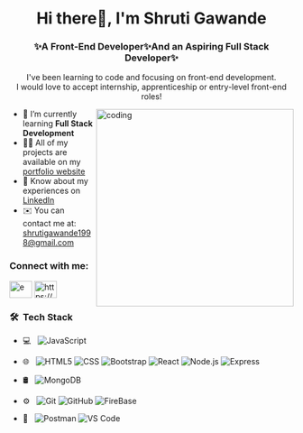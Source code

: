 <h1 align="center">Hi there👋, I'm Shruti Gawande</h1>
<h3 align="center">✨A Front-End Developer✨And an Aspiring Full Stack Developer✨</h3>
<p align="center">I've been learning to code and focusing on front-end development. <br>I would love to accept internship, apprenticeship or entry-level front-end roles!</p>

 <img align="right" alt="coding" width="350" src="https://mir-s3-cdn-cf.behance.net/project_modules/disp/601014116770475.6068beff4640a.gif"  />

- 🌱 I’m currently learning **Full Stack Development**
- 👩‍💻 All of my projects are available on my [portfolio website](https://shrutis-portfolioo.netlify.app/)
- 📄 Know about my experiences on [LinkedIn](https://www.linkedin.com/in/shruti-gawande)
- ✉️ You can contact me at: shrutigawande1998@gmail.com


<h3 align="left">Connect with me:</h3>
<p align="left">
<a href="https://twitter.com/shruugawande" target="blank"><img align="center" src="https://raw.githubusercontent.com/rahuldkjain/github-profile-readme-generator/master/src/images/icons/Social/twitter.svg" alt="e" height="30" width="40" /></a>
<a href="https://linkedin.com/in/https://www.linkedin.com/in/shruti-gawande" target="blank"><img align="center" src="https://raw.githubusercontent.com/rahuldkjain/github-profile-readme-generator/master/src/images/icons/Social/linked-in-alt.svg" alt="https://www.linkedin.com/in/shruti-gawande" height="30" width="40" /></a>


<h3> 🛠 &nbsp;Tech Stack</h3>

- 💻 &nbsp;
  ![JavaScript](https://img.shields.io/badge/-JavaScript-333333?style=flat&logo=JavaScript)
  
- 🌐 &nbsp;
  ![HTML5](https://img.shields.io/badge/-HTML5-333333?style=flat&logo=HTML5)
  ![CSS](https://img.shields.io/badge/-CSS-333333?style=flat&logo=CSS3&logoColor=1572B6)
  ![Bootstrap](https://img.shields.io/badge/-Bootstrap-333333?style=flat&logo=bootstrap&logoColor=563D7C)
  ![React](https://img.shields.io/badge/-React-333333?style=flat&logo=React&logoColor=5ed3f3)
  ![Node.js](https://img.shields.io/badge/-Node.js-333333?style=flat&logo=node.js)
  ![Express](https://img.shields.io/badge/-Express-333333?style=flat&logo=Express&logoColor=dddddd)

- 🛢 &nbsp;
  ![MongoDB](https://img.shields.io/badge/-MongoDB-333333?style=flat&logo=mongodb)

- ⚙️ &nbsp;
  ![Git](https://img.shields.io/badge/-Git-333333?style=flat&logo=git)
  ![GitHub](https://img.shields.io/badge/-GitHub-333333?style=flat&logo=github)
  ![FireBase](https://img.shields.io/badge/-FireBase-333333?style=flat&logo=firebase)

- 🔧 &nbsp;
  ![Postman](https://img.shields.io/badge/-Postman-333333?style=flat&logo=postman)
  ![VS Code](https://img.shields.io/badge/-VSCode-333333?style=flat&logo=vscode)
  
  


